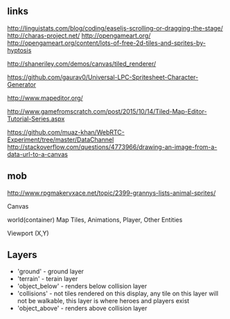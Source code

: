 ## links
http://linguistats.com/blog/coding/easeljs-scrolling-or-dragging-the-stage/
http://charas-project.net/
http://opengameart.org/
    http://opengameart.org/content/lots-of-free-2d-tiles-and-sprites-by-hyptosis

http://shaneriley.com/demos/canvas/tiled_renderer/

https://github.com/gaurav0/Universal-LPC-Spritesheet-Character-Generator

http://www.mapeditor.org/

http://www.gamefromscratch.com/post/2015/10/14/Tiled-Map-Editor-Tutorial-Series.aspx


https://github.com/muaz-khan/WebRTC-Experiment/tree/master/DataChannel
http://stackoverflow.com/questions/4773966/drawing-an-image-from-a-data-url-to-a-canvas

## mob

http://www.rpgmakervxace.net/topic/2399-grannys-lists-animal-sprites/

Canvas

world(container)
  Map Tiles, Animations, Player, Other Entities
  
Viewport (X,Y)

## Layers

 - 'ground' - ground layer
 - 'terrain' - terain layer
 - 'object_below' - renders below collision layer
 - 'collisions' - not tiles rendered on this display, any tile on this layer will not be walkable, this layer is where heroes and players exist
 - 'object_above' - renders above collision layer